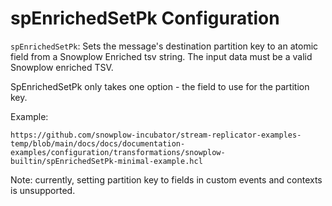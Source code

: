 # spEnrichedSetPk Configuration

`spEnrichedSetPk`: Sets the message's destination partition key to an atomic field from a Snowplow Enriched tsv string.  The input data must be a valid Snowplow enriched TSV.

SpEnrichedSetPk only takes one option - the field to use for the partition key.

Example:

```hcl reference
https://github.com/snowplow-incubator/stream-replicator-examples-temp/blob/main/docs/docs/documentation-examples/configuration/transformations/snowplow-builtin/spEnrichedSetPk-minimal-example.hcl
```

Note: currently, setting partition key to fields in custom events and contexts is unsupported.